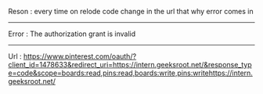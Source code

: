 Reson : every time on relode code change in the url that why error comes in 

________________________________________________________________________________________________________________________

Error :  The authorization grant is invalid

________________________________________________________________________________________________________________________


Url   : https://www.pinterest.com/oauth/?client_id=1478633&redirect_uri=https://intern.geeksroot.net/&response_type=code&scope=boards:read,pins:read,boards:write,pins:writehttps://intern.geeksroot.net/
